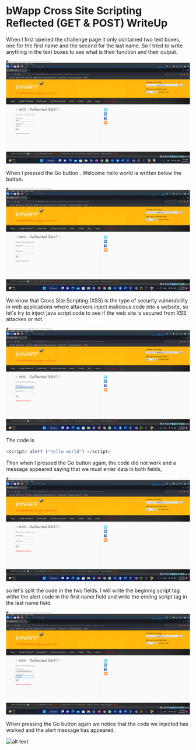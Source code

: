# bWapp Cross Site Scripting Reflected (GET & POST) WriteUp

When I first opened the challenge page it only contained two text boxes, one for the first name and the second for the last name.
So I tried to write anything in the text boxes to see what is their function and their output.

![alt text](https://github.com/nody77/CTFs-Writeups/blob/d990837d8ed70229719eac6b5aec635f704e0640/Screenshot%202023-03-23%20115744.png)

When I pressed the Go button . Welcome hello world is written below the button. 

![alt text](https://github.com/nody77/CTFs-Writeups/blob/954b0170d90fb35b515dd4585addf9697a5adcda/Screenshot%202023-03-23%20115801.png)

We know that Cross Site Scripting (XSS) is the type of security vulnerability in web applications where attackers inject malicious code 
into a website, so let's try to inject java script code to see if the web site is secured from XSS attackes or not.

![alt text](https://github.com/nody77/CTFs-Writeups/blob/653057a9c42d38c6e4d3ad864e6ffd6694d3feb1/Screenshot%202023-03-23%20115836.png)

The code is 

``` javascript 
<script> alert ("hello world") </script>
```

Then when I pressed the Go button again, the code did not work and a message appeared saying that we must enter data in both fields,

![alt text](https://github.com/nody77/CTFs-Writeups/blob/ccb58ada2d55cf5deb2b661ea7d4dab2fd64dd73/Screenshot%202023-03-23%20115845.png)

so let's split the code in the two fields.
I will write the beginnig script tag withe the alert code in the first name field and write the ending script tag in the last name field.

![alt text](https://github.com/nody77/CTFs-Writeups/blob/91538af4c0427122979b14c38d1a985384a41865/Screenshot%202023-03-23%20115909.png)

When pressing the Go button again we notice that the code we injected has worked and the alert message has appeared.

![alt text]()




